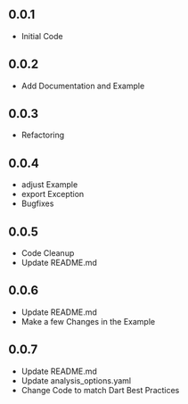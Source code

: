## 0.0.1

* Initial Code

## 0.0.2

* Add Documentation and Example

## 0.0.3

* Refactoring

## 0.0.4

* adjust Example
* export Exception
* Bugfixes

## 0.0.5

* Code Cleanup
* Update README.md

## 0.0.6

* Update README.md
* Make a few Changes in the Example

## 0.0.7

* Update README.md
* Update analysis_options.yaml
* Change Code to match Dart Best Practices